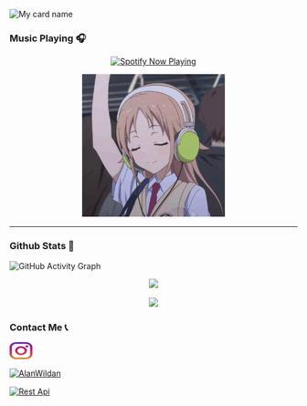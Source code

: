 ![My card name](https://cardivo.vercel.app/api?name=AlanX404&description=Loe%20Ngentod%20Ngapain%20Kesini&image=https://telegra.ph/file/218b62ea57631a010fcea.jpg?v=4&backgroundColor=%23ecf0f1&instagram=shitpost.id_._&facebook=Alan%20wildan&github=alanwildan&twitter=@Alanwildan&pattern=leaf&colorPattern=%23eaeaea)

### Music Playing 🎧

<p align="center">
  <a href="https://open.spotify.com/playlist/654rmZwiJjQtKOzjQtfksO?si=PSnCZq4tQDi7DTWle5kZwg&utm_source=copy-link&dl_branch=1" target="_blank"><img src="https://now-playing-on-spotify.vercel.app/api/spotify" alt="Spotify Now Playing" width="350"/></a>
</p>

<p align="center">
  <img src="https://github.com/alanwildan/alanwildan/blob/main/8Nwv.gif" width="250"/>
</p>

--------

### Github Stats 🚀

![GitHub Activity Graph](https://activity-graph.herokuapp.com/graph?username=alanwildan&bg_color=000000&color=4fff67&line=4fff67&point=ffffff&area=true&hide_border=true)  
<p align="center"><a href="https://github.com/alanwildan"><img src="https://github-readme-stats.vercel.app/api?username=alanwildan&show_icons=true&theme=radical"></a></p>
<p align="center"><a href="https://github.com/alanwildan"><img src="https://github-readme-stats.vercel.app/api/top-langs/?username=alanwildan&theme=radical&layout=compact"></a></p> 


### Contact Me 📞

<p align="left"><a href="https://instagram.com/shitpost.id_._" target="blank"><img align="center" src="https://github.com/ArugaZ/ArugaZ/blob/main/images/instagram.svg?raw=true" alt="yooiamthoriq" height="30" width="40" /></a></p> <p align="left"><a href="https://wa.me/6285158410062" target="blank"><img align="center" src="https://storage.caliph71.xyz/img/whatsapp.svg" alt="AlanWildan" height="30" width="40" /></a></p> <p align="left"><a href="https://alanwildan-api.herokuapp.com/api" target="blank"><img align="center" src="https://storage.caliph71.xyz/img/web.svg" alt="Rest Api" height="30" width="40" /></a></p>
